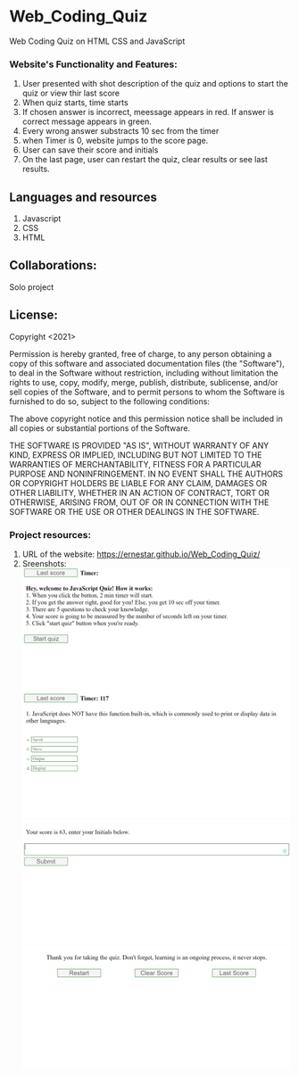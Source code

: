 # Web_Coding_Quiz
 Web Coding Quiz on HTML CSS and JavaScript


### Website's Functionality and Features:
1. User presented with shot description of the quiz and options to start the quiz or view thir last score
2. When quiz starts, time starts
3. If chosen answer is incorrect, meessage appears in red. If answer is correct message appears in green.
4. Every wrong answer substracts 10 sec from the timer
5. when Timer is 0, website jumps to the score page.
6. User can save their score and initials
7. On the last page, user can restart the quiz, clear results or see last results.

## Languages and resources
1. Javascript
2. CSS
3. HTML
## Collaborations:
Solo project
## License:
Copyright <2021> <Ernest Arutiunian>

Permission is hereby granted, free of charge, to any person obtaining a copy of this software and associated documentation files (the "Software"), to deal in the Software without restriction, including without limitation the rights to use, copy, modify, merge, publish, distribute, sublicense, and/or sell copies of the Software, and to permit persons to whom the Software is furnished to do so, subject to the following conditions:

The above copyright notice and this permission notice shall be included in all copies or substantial portions of the Software.

THE SOFTWARE IS PROVIDED "AS IS", WITHOUT WARRANTY OF ANY KIND, EXPRESS OR IMPLIED, INCLUDING BUT NOT LIMITED TO THE WARRANTIES OF MERCHANTABILITY, FITNESS FOR A PARTICULAR PURPOSE AND NONINFRINGEMENT. IN NO EVENT SHALL THE AUTHORS OR COPYRIGHT HOLDERS BE LIABLE FOR ANY CLAIM, DAMAGES OR OTHER LIABILITY, WHETHER IN AN ACTION OF CONTRACT, TORT OR OTHERWISE, ARISING FROM, OUT OF OR IN CONNECTION WITH THE SOFTWARE OR THE USE OR OTHER DEALINGS IN THE SOFTWARE.

### Project resources:
1. URL of the website: https://ernestar.github.io/Web_Coding_Quiz/
2. Sreenshots:
![](resources/Screenshot%202021-05-24%20125037.png)
![](resources/Screenshot%202021-05-24%20125113.png)
![](resources/Screenshot%202021-05-24%20125213.png)
![](resources/Screenshot%202021-05-24%20125536.png)
